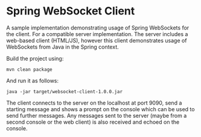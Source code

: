 # Spring WebSocket Client

A sample implementation demonstrating usage of Spring WebSockets for
the client. For a compatible server implementation. The server
includes a web-based client (HTML/JS), however this client
demonstrates usage of WebSockets from Java in the Spring context.

Build the project using:

    mvn clean package

And run it as follows:

    java -jar target/websocket-client-1.0.0.jar

The client connects to the server on the localhost at port 9090, send
a starting message and shows a prompt on the console which can be used
to send further messages. Any messages sent to the server (maybe from
a second console or the web client) is also received and echoed on the
console.
